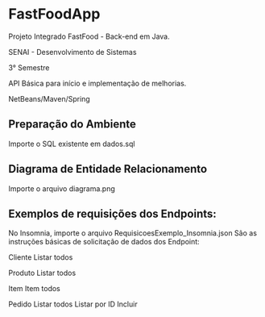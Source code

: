 # FastFoodApp
Projeto Integrado FastFood - Back-end em Java.

SENAI - Desenvolvimento de Sistemas

3° Semestre

API Básica para início e implementação de melhorias.

NetBeans/Maven/Spring

## Preparação do Ambiente
Importe o SQL existente em dados.sql

## Diagrama de Entidade Relacionamento
Importe o arquivo diagrama.png

## Exemplos de requisições dos Endpoints:
No Insomnia, importe o arquivo RequisicoesExemplo_Insomnia.json
São as instruções básicas de solicitação de dados dos Endpoint:

Cliente
    Listar todos

Produto 
    Listar todos
    
Item 
    Item todos
    
Pedido 
    Listar todos
    Listar por ID
    Incluir
